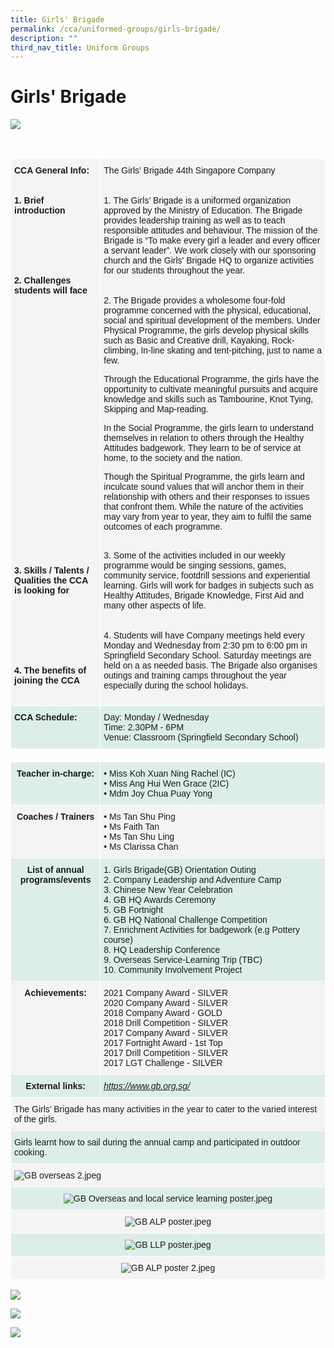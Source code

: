 ```yaml
---
title: Girls' Brigade
permalink: /cca/uniformed-groups/girls-brigade/
description: ""
third_nav_title: Uniform Groups
---
```

# **Girls' Brigade**

![](/images/GB%20Pic%202.jpg)

<br> 

<table style="border-collapse:collapse;border-spacing:0" class="tg"><thead><tr><th style="background-color:#F4F4F4;border-color:#ffffff;border-style:solid;border-width:1px;font-family:Arial, sans-serif;font-size:14px;font-weight:bold;overflow:hidden;padding:10px 5px;text-align:left;vertical-align:top;word-break:normal">CCA General Info:<br><br><br><span style="background-color:transparent">1. Brief introduction</span><br><br><br><br><br><br><br>2. Challenges students will face<br><br><span style="background-color:transparent"><br><br><br><br><br><br><br><br><br><br><br><br><br><br><br><br><br><br><br><br><br><br><br><br><br><br>3. Skills / Talents / Qualities the CCA is looking for</span><br><br><br><br><br><br><br><br>4. The benefits of joining the CCA<br><br></th><th style="background-color:#F4F4F4;border-color:#ffffff;border-style:solid;border-width:1px;font-family:Arial, sans-serif;font-size:14px;font-weight:normal;overflow:hidden;padding:10px 5px;text-align:left;vertical-align:top;word-break:normal">The Girls’ Brigade 44th Singapore Company<br><br><br>1. The Girls’ Brigade is a uniformed organization approved by the Ministry of Education. The Brigade provides leadership training as well as to teach responsible attitudes and behaviour. The mission of the Brigade is “To make every girl a leader and every officer a servant leader”. We work closely with our sponsoring church and the Girls' Brigade HQ to organize activities for our students throughout the year.  <br><br><br>2. The Brigade provides a wholesome four-fold programme concerned with the physical, educational, social and spiritual development of the members. Under Physical Programme, the girls develop physical skills such as Basic and Creative drill, Kayaking, Rock-climbing, In-line skating and tent-pitching, just to name a few.

Through the Educational Programme, the girls have the opportunity to cultivate meaningful pursuits and acquire knowledge and skills such as Tambourine, Knot Tying, Skipping and Map-reading.

In the Social Programme, the girls learn to understand themselves in relation to others through the Healthy Attitudes badgework. They learn to be of service at home, to the society and the nation.

Though the Spiritual Programme, the girls learn and inculcate sound values that will anchor them in their relationship with others and their responses to issues that confront them.
While the nature of the activities may vary from year to year, they aim to fulfil the same outcomes of each programme. 

<br>3. Some of the activities included in our weekly programme would be singing sessions, games, community service, footdrill sessions and experiential learning. Girls will work for badges in subjects such as Healthy Attitudes, Brigade Knowledge, First Aid and many other aspects of life.<br><br><br>4. Students will have Company meetings held every Monday and Wednesday from 2:30 pm to 6:00 pm in Springfield Secondary School. Saturday meetings are held on a as needed basis. The Brigade also organises outings and training camps throughout the year especially during the school holidays.</th></tr></thead><tbody><tr><td style="background-color:#ddeee9;border-color:#ffffff;border-style:solid;border-width:1px;font-family:Arial, sans-serif;font-size:14px;font-weight:bold;overflow:hidden;padding:10px 5px;text-align:left;vertical-align:top;word-break:normal">CCA Schedule:<br></td><td style="background-color:#ddeee9;border-color:#ffffff;border-style:solid;border-width:1px;font-family:Arial, sans-serif;font-size:14px;overflow:hidden;padding:10px 5px;text-align:left;vertical-align:top;word-break:normal">Day: Monday / Wednesday<br>Time: 2.30PM - 6PM<br>Venue: Classroom (Springfield Secondary School)</td></tr><tr><td style="border-color:#ffffff;border-style:solid;border-width:1px;font-family:Arial, sans-serif;font-size:14px;overflow:hidden;padding:10px 5px;text-align:left;vertical-align:top;word-break:normal"></td><td style="border-color:#ffffff;border-style:solid;border-width:1px;font-family:Arial, sans-serif;font-size:14px;overflow:hidden;padding:10px 5px;text-align:left;vertical-align:top;word-break:normal"></td></tr><tr><td style="background-color:#DDEEE9;border-color:#ffffff;border-style:solid;border-width:1px;font-family:Arial, sans-serif;font-size:14px;font-weight:bold;overflow:hidden;padding:10px 5px;text-align:center;vertical-align:top;word-break:normal">Teacher in-charge:<br></td><td style="background-color:#DDEEE9;border-color:#ffffff;border-style:solid;border-width:1px;font-family:Arial, sans-serif;font-size:14px;overflow:hidden;padding:10px 5px;text-align:left;vertical-align:top;word-break:normal">• Miss Koh Xuan Ning Rachel (IC)<br>• Miss Ang Hui Wen Grace (2IC)<br>• Mdm Joy Chua Puay Yong</td></tr><tr><td style="background-color:#F4F4F4;border-color:#ffffff;border-style:solid;border-width:1px;font-family:Arial, sans-serif;font-size:14px;font-weight:bold;overflow:hidden;padding:10px 5px;text-align:center;vertical-align:top;word-break:normal">Coaches / Trainers<br></td><td style="background-color:#F4F4F4;border-color:#ffffff;border-style:solid;border-width:1px;font-family:Arial, sans-serif;font-size:14px;overflow:hidden;padding:10px 5px;text-align:left;vertical-align:top;word-break:normal">• Ms Tan Shu Ping  <br>• Ms Faith Tan<br>• Ms Tan Shu Ling <br>•   Ms Clarissa Chan</td></tr><tr><td style="background-color:#DDEEE9;border-color:#ffffff;border-style:solid;border-width:1px;font-family:Arial, sans-serif;font-size:14px;font-weight:bold;overflow:hidden;padding:10px 5px;text-align:center;vertical-align:top;word-break:normal">List of annual programs/events<br></td><td style="background-color:#DDEEE9;border-color:#ffffff;border-style:solid;border-width:1px;font-family:Arial, sans-serif;font-size:14px;overflow:hidden;padding:10px 5px;text-align:left;vertical-align:top;word-break:normal">1. Girls Brigade(GB) Orientation Outing<br>2. Company Leadership and Adventure Camp<br>3. Chinese New Year Celebration <br>4. GB HQ Awards Ceremony <br>5. GB Fortnight<br>6. GB HQ National Challenge Competition<br>7. Enrichment Activities for badgework (e.g Pottery course)<br>8. HQ Leadership Conference<br><span style="background-color:transparent">9. Overseas Service-Learning Trip (TBC)</span><br>10. Community Involvement Project<br></td></tr><tr><td style="background-color:#F4F4F4;border-color:#ffffff;border-style:solid;border-width:1px;font-family:Arial, sans-serif;font-size:14px;font-weight:bold;overflow:hidden;padding:10px 5px;text-align:center;vertical-align:top;word-break:normal">Achievements:<br></td><td style="background-color:#F4F4F4;border-color:#ffffff;border-style:solid;border-width:1px;font-family:Arial, sans-serif;font-size:14px;overflow:hidden;padding:10px 5px;text-align:left;vertical-align:top;word-break:normal">2021 Company Award - SILVER <br>2020 Company Award - SILVER<br>2018 Company Award - GOLD<br>2018 Drill Competition - SILVER<br>2017 Company Award - SILVER<br>2017 Fortnight Award - 1st Top<br>2017 Drill Competition - SILVER<br>2017 LGT Challenge - SILVER</td></tr><tr><td style="background-color:#DDEEE9;border-color:#ffffff;border-style:solid;border-width:1px;font-family:Arial, sans-serif;font-size:14px;font-weight:bold;overflow:hidden;padding:10px 5px;text-align:center;vertical-align:top;word-break:normal">External links:<br></td><td style="background-color:#DDEEE9;border-color:#ffffff;border-style:solid;border-width:1px;color:#00F;font-family:Arial, sans-serif;font-size:14px;font-style:italic;overflow:hidden;padding:10px 5px;text-align:left;text-decoration:underline;vertical-align:top;word-break:normal"><a href="https://www.gb.org.sg/">https://www.gb.org.sg/</a><br></td></tr><tr><td style="background-color:#F4F4F4;border-color:#ffffff;border-style:solid;border-width:1px;font-family:Arial, sans-serif;font-size:14px;overflow:hidden;padding:10px 5px;text-align:left;vertical-align:top;word-break:normal" colspan="2">The Girls’ Brigade has many activities in the year to cater to the varied interest of the girls.<br></td></tr><tr><td style="background-color:#DDEEE9;border-color:#ffffff;border-style:solid;border-width:1px;font-family:Arial, sans-serif;font-size:14px;overflow:hidden;padding:10px 5px;text-align:left;vertical-align:top;word-break:normal" colspan="2">Girls learnt how to sail during the annual camp and participated in outdoor cooking.<br></td></tr><tr><td style="background-color:#F4F4F4;border-color:#ffffff;border-style:solid;border-width:1px;font-family:Arial, sans-serif;font-size:14px;overflow:hidden;padding:10px 5px;text-align:left;vertical-align:top;word-break:normal" colspan="2"><img src="/images/GB%20overseas%202.jpeg" alt="GB overseas 2.jpeg"></td></tr><tr><td style="background-color:#DDEEE9;border-color:#ffffff;border-style:solid;border-width:1px;font-family:Arial, sans-serif;font-size:14px;overflow:hidden;padding:10px 5px;text-align:center;vertical-align:top;word-break:normal" colspan="2"><img src="/images/GB%20Overseas%20and%20local%20service%20learning%20poster.jpeg" alt="GB Overseas and local service learning poster.jpeg"></td></tr><tr><td style="background-color:#F4F4F4;border-color:#ffffff;border-style:solid;border-width:1px;font-family:Arial, sans-serif;font-size:14px;overflow:hidden;padding:10px 5px;text-align:center;vertical-align:top;word-break:normal" colspan="2"><img src="/images/GB%20ALP%20poster.jpeg" alt="GB ALP poster.jpeg"></td></tr><tr><td style="background-color:#DDEEE9;border-color:#ffffff;border-style:solid;border-width:1px;font-family:Arial, sans-serif;font-size:14px;overflow:hidden;padding:10px 5px;text-align:center;vertical-align:top;word-break:normal" colspan="2"><img src="/images/GB%20LLP%20poster.jpeg" alt="GB LLP poster.jpeg"></td></tr><tr><td style="background-color:#F4F4F4;border-color:#ffffff;border-style:solid;border-width:1px;font-family:Arial, sans-serif;font-size:14px;overflow:hidden;padding:10px 5px;text-align:center;vertical-align:top;word-break:normal" colspan="2"><img src="/images/GB%20ALP%20poster%202.jpeg" alt="GB ALP poster 2.jpeg"></td></tr></tbody></table>

![](/images/GB%20Pic.jpg)

![](/images/GB2.jpg)

![](/images/GB3.jpg)